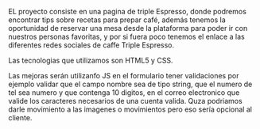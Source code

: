 EL proyecto consiste en una pagina de triple Espresso, donde podremos encontrar tips sobre 
recetas para prepar café, además tenemos la oportunidad de reservar una mesa desde la 
plataforma para poder ir con nuestros personas favoritas, y por si fuera poco tenemos
el enlace a las diferentes redes sociales de caffe Triple Espresso.


Las tecnologias que utilizamos son HTML5 y CSS.

Las mejoras serán utilizanfo JS en el formulario tener validaciones por ejemplo
validar que el campo nombre sea de tipo string, que el numero de tel sea numero y
que contenga 10 digitos, en el correo electronico que valide los caracteres
necesarios de una cuenta valida.
Quza podriamos darle movimiento a las imagenes o movimientos pero eso sería opcional
al cliente.